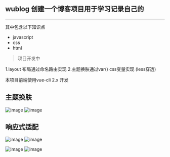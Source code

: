 ## wublog  创建一个博客项目用于学习记录自己的
 * * *
 其中包含以下知识点
 * javascript
 * css
 * html
> 项目开发中

1.layout 布局通过命名路由实现
2.主题换肤通过var() css变量实现 (less穿透)


本项目前端使用vue-cli 2.x 开发
## 主题换肤
![image](https://user-images.githubusercontent.com/38801556/133879665-8872caed-e29e-42c9-a18b-a2ee69b0784c.png)
![image](https://user-images.githubusercontent.com/38801556/133879685-61500548-9a23-46fb-8db6-3121ee18c0b3.png)

## 响应式适配
![image](https://user-images.githubusercontent.com/38801556/133879707-e3372df6-77a3-44dc-aa46-3a11a763b8fc.png)
![image](https://user-images.githubusercontent.com/38801556/133879714-0bd5d590-24f4-4f80-95e5-9c2658151b0e.png)

![image](https://user-images.githubusercontent.com/38801556/133879722-eefda1ff-9182-4ffa-9664-962042c65fa1.png)
![image](https://user-images.githubusercontent.com/38801556/133879729-cc4ca22a-40c1-46bc-9079-7294bc42a115.png)

